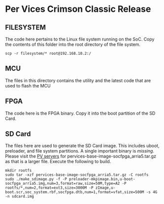 Per Vices Crimson Classic Release
==========================

## FILESYSTEM
The code here pertains to the Linux file system running on the SoC. Copy
the contents of this folder into the root directory of the file system.
```
scp -r filesystem/* root@192.168.10.2:/
```
## MCU
The files in this directory contains the utility and the latest code that are used to flash the MCU

## FPGA
The code here is the FPGA binary. Copy it into the boot partition of the
SD Card.

## SD Card
The files here are used to generate the SD Card image. This includes uboot,
preloader, and file system partitions. A single important binary is _missing_.
Please visit the [PV servers]() for pervices-base-image-socfpga_arria5.tar.gz
as that is a larger file. Execute the following to build.
```
mkdir rootfs
sudo tar -xzf pervices-base-image-socfpga_arria5.tar.gz -C rootfs
sudo ./make_sdimage.py -f -P preloader-mkpimage.bin,u-boot-socfpga_arria5.img,num=3,format=raw,size=50M,type=A2 -P rootfs/*,num=2,format=ext3,size=3000M -P zImage,u-boot.scr,soc_system.rbf,socfpga.dtb,num=1,format=vfat,size=500M -s 4G -n sdcard.img
```
